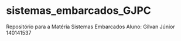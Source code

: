 # sistemas_embarcados_GJPC
Repositório para a Matéria Sistemas Embarcados 
Aluno: Gilvan Júnior 140141537
